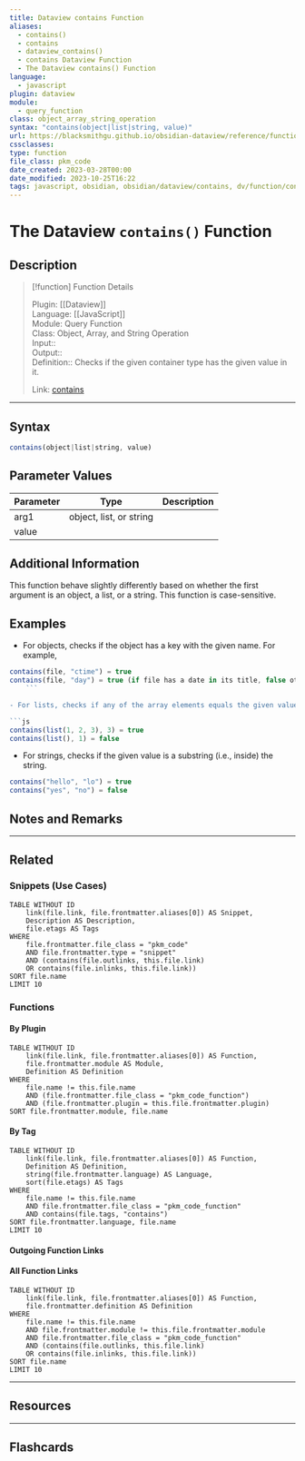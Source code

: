 ```yaml
---
title: Dataview contains Function
aliases:
  - contains()
  - contains
  - dataview_contains()
  - contains Dataview Function
  - The Dataview contains() Function
language:
  - javascript
plugin: dataview
module:
  - query_function
class: object_array_string_operation
syntax: "contains(object|list|string, value)"
url: https://blacksmithgu.github.io/obsidian-dataview/reference/functions/#containsobjectliststring-value
cssclasses:
type: function
file_class: pkm_code
date_created: 2023-03-28T00:00
date_modified: 2023-10-25T16:22
tags: javascript, obsidian, obsidian/dataview/contains, dv/function/contains
---
```

# The Dataview `contains()` Function

## Description

> [!function] Function Details
> 
> Plugin: [[Dataview]]  
> Language: [[JavaScript]]  
> Module: Query Function  
> Class: Object, Array, and String Operation  
> Input::  
> Output::  
> Definition:: Checks if the given container type has the given value in it.
>  
> Link: [contains](https://blacksmithgu.github.io/obsidian-dataview/reference/functions/#containsobjectliststring-value)

---

## Syntax

```javascript
contains(object|list|string, value)
```

## Parameter Values

| Parameter |          Type           | Description |
|:--------- |:-----------------------:|:----------- |
| arg1      | object, list, or string |             |
| value     |                         |             |

## Additional Information

This function behave slightly differently based on whether the first argument is an object, a list, or a string. This function is case-sensitive.

## Examples

- For objects, checks if the object has a key with the given name. For example,

```js
contains(file, "ctime") = true
contains(file, "day") = true (if file has a date in its title, false otherwise)
    ```

- For lists, checks if any of the array elements equals the given value. For example,

```js
contains(list(1, 2, 3), 3) = true
contains(list(), 1) = false
```

- For strings, checks if the given value is a substring (i.e., inside) the string.

```js
contains("hello", "lo") = true
contains("yes", "no") = false
```

## Notes and Remarks

---

## Related

### Snippets (Use Cases)

<!-- Query limit 10  -->

```dataview
TABLE WITHOUT ID
	link(file.link, file.frontmatter.aliases[0]) AS Snippet,
	Description AS Description,
	file.etags AS Tags
WHERE 
	file.frontmatter.file_class = "pkm_code"
	AND file.frontmatter.type = "snippet"
	AND (contains(file.outlinks, this.file.link)
	OR contains(file.inlinks, this.file.link))
SORT file.name
LIMIT 10
```

### Functions

#### By Plugin

```dataview
TABLE WITHOUT ID
	link(file.link, file.frontmatter.aliases[0]) AS Function,
	file.frontmatter.module AS Module,
	Definition AS Definition
WHERE 
	file.name != this.file.name
	AND (file.frontmatter.file_class = "pkm_code_function")
	AND (file.frontmatter.plugin = this.file.frontmatter.plugin)
SORT file.frontmatter.module, file.name
```

#### By Tag

<!-- Add tags in contains function as needed  -->  
<!-- Query limit 10  -->

```dataview
TABLE WITHOUT ID
	link(file.link, file.frontmatter.aliases[0]) AS Function,
	Definition AS Definition,
	string(file.frontmatter.language) AS Language,
	sort(file.etags) AS Tags
WHERE 
	file.name != this.file.name
	AND file.frontmatter.file_class = "pkm_code_function"
	AND contains(file.tags, "contains")
SORT file.frontmatter.language, file.name
LIMIT 10
```

#### Outgoing Function Links

<!-- Link related functions here -->

#### All Function Links

<!-- Excluding functions of the same module  -->  
<!-- Query limit 10  -->

```dataview
TABLE WITHOUT ID
	link(file.link, file.frontmatter.aliases[0]) AS Function,
	file.frontmatter.definition AS Definition
WHERE 
	file.name != this.file.name
	AND file.frontmatter.module != this.file.frontmatter.module 
	AND file.frontmatter.file_class = "pkm_code_function"
	AND (contains(file.outlinks, this.file.link)
	OR contains(file.inlinks, this.file.link))
SORT file.name
LIMIT 10
```

---

## Resources

---

## Flashcards
